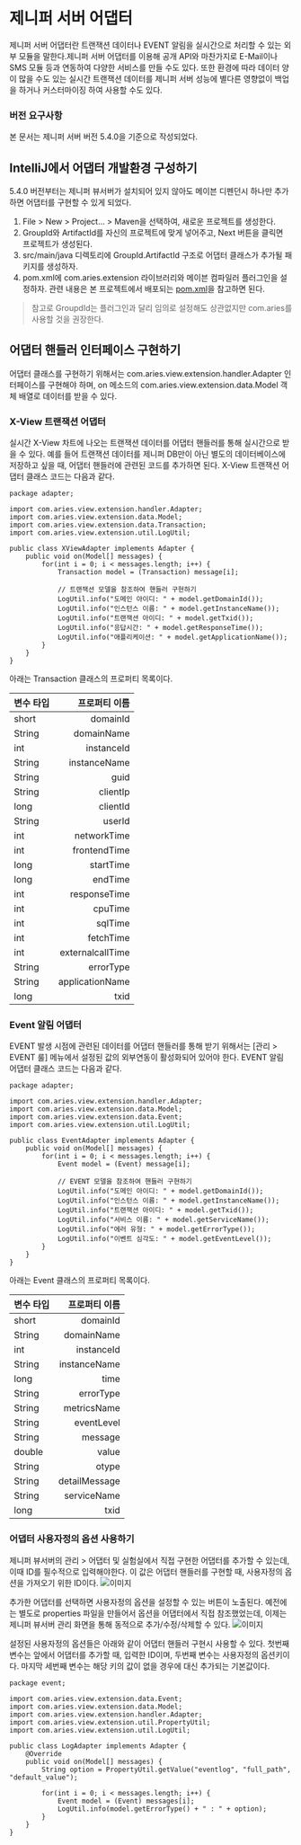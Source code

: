 # 제니퍼 서버 어댑터

제니퍼 서버 어댑터란 트랜잭션 데이터나 EVENT 알림을 실시간으로 처리할 수 있는 외부 모듈을 말한다.제니퍼 서버 어댑터를 이용해 공개 API와 마찬가지로 E-Mail이나 SMS 모듈 등과 연동하여 다양한 서비스를 만들 수도 있다. 또한 환경에 따라 데이터 양이 많을 수도 있는 실시간 트랜잭션 데이터를 제니퍼 서버 성능에 별다른 영향없이 백업을 하거나 커스터마이징 하여 사용할 수도 있다.

### 버전 요구사항

본 문서는 제니퍼 서버 버전 5.4.0을 기준으로 작성되었다.


## IntelliJ에서 어댑터 개발환경 구성하기

5.4.0 버전부터는 제니퍼 뷰서버가 설치되어 있지 않아도 메이븐 디펜던시 하나만 추가하면 어댑터를 구현할 수 있게 되었다.

1. File > New > Project... > Maven을 선택하여, 새로운 프로젝트를 생성한다.
2. GroupId와 ArtifactId를 자신의 프로젝트에 맞게 넣어주고, Next 버튼을 클릭면 프로젝트가 생성된다.
3. src/main/java 디렉토리에 GroupId.ArtifactId 구조로 어댑터 클래스가 추가될 패키지를 생성하자.
4. pom.xml에 com.aries.extension 라이브러리와 메이븐 컴파일러 플러그인을 설정하자. 관련 내용은 본 프로젝트에서 배포되는 [pom.xml]((https://github.com/jennifersoft/jennifer-view-adapter-tutorial/blob/master/pom.xml))을 참고하면 된다.
> 참고로 GroupdId는 플러그인과 달리 임의로 설정해도 상관없지만 com.aries를 사용할 것을 권장한다.

## 어댑터 핸들러 인터페이스 구현하기

어댑터 클래스를 구현하기 위해서는 com.aries.view.extension.handler.Adapter 인터페이스를 구현해야 하며, on 메소드의 com.aries.view.extension.data.Model 객체 배열로 데이터를 받을 수 있다.

### X-View 트랜잭션 어댑터

실시간 X-View 차트에 나오는 트랜잭션 데이터를 어댑터 핸들러를 통해 실시간으로 받을 수 있다. 예를 들어 트랜잭션 데이터를 제니퍼 DB만이 아닌 별도의 데이터베이스에 저장하고 싶을 때, 어댑터 핸들러에 관련된 코드를 추가하면 된다. X-View 트랜잭션 어댑터 클래스 코드는 다음과 같다.

    package adapter;

    import com.aries.view.extension.handler.Adapter;
    import com.aries.view.extension.data.Model;
    import com.aries.view.extension.data.Transaction;
    import com.aries.view.extension.util.LogUtil;

    public class XViewAdapter implements Adapter {
        public void on(Model[] messages) {
            for(int i = 0; i < messages.length; i++) {
                Transaction model = (Transaction) message[i];

                // 트랜잭션 모델을 참조하여 핸들러 구현하기
                LogUtil.info("도메인 아이디: " + model.getDomainId());
                LogUtil.info("인스턴스 이름: " + model.getInstanceName());
                LogUtil.info("트랜잭션 아이디: " + model.getTxid());
                LogUtil.info("응답시간: " + model.getResponseTime());
                LogUtil.info("애플리케이션: " + model.getApplicationName());
            }
        }
    }

아래는 Transaction 클래스의 프로퍼티 목록이다.

| 변수 타입 | 프로퍼티 이름 |
|:-------|-------:|
| short | domainId |
| String | domainName |
| int | instanceId |
| String | instanceName |
| String | guid |
| String | clientIp |
| long | clientId |
| String | userId |
| int | networkTime |
| int | frontendTime |
| long | startTime |
| long | endTime |
| int | responseTime |
| int | cpuTime |
| int | sqlTime |
| int | fetchTime |
| int | externalcallTime |
| String | errorType |
| String | applicationName |
| long | txid |

### Event 알림 어댑터

EVENT 발생 시점에 관련된 데이터를 어댑터 핸들러를 통해 받기 위해서는 [관리 > EVENT 룰] 메뉴에서 설정된 값의 외부연동이 활성화되어 있어야 한다. EVENT 알림 어댑터 클래스 코드는 다음과 같다.

    package adapter;
    
    import com.aries.view.extension.handler.Adapter;
    import com.aries.view.extension.data.Model;
    import com.aries.view.extension.data.Event;
    import com.aries.view.extension.util.LogUtil;
    
    public class EventAdapter implements Adapter {
        public void on(Model[] messages) {
            for(int i = 0; i < messages.length; i++) {
                Event model = (Event) message[i];

                // EVENT 모델을 참조하여 핸들러 구현하기
                LogUtil.info("도메인 아이디: " + model.getDomainId());
                LogUtil.info("인스턴스 이름: " + model.getInstanceName());
                LogUtil.info("트랜잭션 아이디: " + model.getTxid());
                LogUtil.info("서비스 이름: " + model.getServiceName());
                LogUtil.info("에러 유형: " + model.getErrorType());
                LogUtil.info("이벤트 심각도: " + model.getEventLevel());
            }
        }
    }

아래는 Event 클래스의 프로퍼티 목록이다.

| 변수 타입 | 프로퍼티 이름 |
|:-------|-------:|
| short | domainId |
| String | domainName |
| int | instanceId |
| String | instanceName |
| long | time |
| String | errorType |
| String | metricsName |
| String | eventLevel |
| String | message |
| double | value |
| String | otype |
| String | detailMessage |
| String | serviceName |
| long | txid |


### 어댑터 사용자정의 옵션 사용하기

제니퍼 뷰서버의 관리 > 어댑터 및 실험실에서 직접 구현한 어댑터를 추가할 수 있는데, 이때 ID를 필수적으로 입력해야한다. 이 값은 어댑터 핸들러를 구현할 때, 사용자정의 옵션을 가져오기 위한 ID이다.
![이미지](https://raw.githubusercontent.com/jennifersoft/jennifer-extension-manuals/master/res/img/view_server_adapter/4.png)

추가한 어댑터를 선택하면 사용자정의 옵션을 설정할 수 있는 버튼이 노출된다. 예전에는 별도로 properties 파일을 만들어서 옵션을 어댑터에서 직접 참조했었는데, 이제는 제니퍼 뷰서버 관리 화면을 통해 동적으로 추가/수정/삭제할 수 있다.
![이미지](https://raw.githubusercontent.com/jennifersoft/jennifer-extension-manuals/master/res/img/view_server_adapter/5.png)

설정된 사용자정의 옵션들은 아래와 같이 어댑터 핸들러 구현시 사용할 수 있다. 첫번째 변수는 앞에서 어댑터를 추가할 때, 입력한 ID이며, 두번째 변수는 사용자정의 옵션키이다. 마지막 세번째 변수는 해당 키의 값이 없을 경우에 대신 추가되는 기본값이다.

    package event;

    import com.aries.view.extension.data.Event;
    import com.aries.view.extension.data.Model;
    import com.aries.view.extension.handler.Adapter;
    import com.aries.view.extension.util.PropertyUtil;
    import com.aries.view.extension.util.LogUtil;

    public class LogAdapter implements Adapter {
        @Override
        public void on(Model[] messages) {
            String option = PropertyUtil.getValue("eventlog", "full_path", "default_value");

            for(int i = 0; i < messages.length; i++) {
                Event model = (Event) messages[i];
                LogUtil.info(model.getErrorType() + " : " + option);
            }
        }
    }
